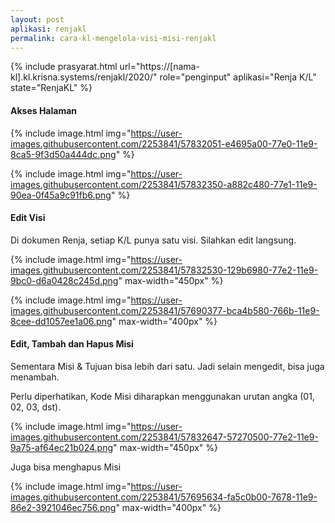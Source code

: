 ```yaml
---
layout: post
aplikasi: renjakl
permalink: cara-kl-mengelola-visi-misi-renjakl
---
```


{% include prasyarat.html 
    url="https://[nama-kl].kl.krisna.systems/renjakl/2020/"
    role="penginput"
    aplikasi="Renja K/L"
    state="RenjaKL"
%}

#### Akses Halaman

{% include image.html
    img="https://user-images.githubusercontent.com/2253841/57832051-e4695a00-77e0-11e9-8ca5-9f3d50a444dc.png"
%}

{% include image.html
    img="https://user-images.githubusercontent.com/2253841/57832350-a882c480-77e1-11e9-90ea-0f45a9c91fb6.png"
%}

#### Edit Visi 

Di dokumen Renja, setiap K/L punya satu visi. Silahkan edit langsung.

{% include image.html
    img="https://user-images.githubusercontent.com/2253841/57832530-129b6980-77e2-11e9-9bc0-d6a0428c245d.png"
    max-width="450px"
%}

{% include image.html
    img="https://user-images.githubusercontent.com/2253841/57690377-bca4b580-766b-11e9-8cee-dd1057ee1a06.png"
    max-width="400px"
%}

#### Edit, Tambah dan Hapus Misi

Sementara Misi & Tujuan bisa lebih dari satu. Jadi selain mengedit, bisa juga menambah.

Perlu diperhatikan, Kode Misi diharapkan menggunakan urutan angka (01, 02, 03, dst).

{% include image.html
    img="https://user-images.githubusercontent.com/2253841/57832647-57270500-77e2-11e9-9a75-af64ec21b024.png"
    max-width="450px"
%}

Juga bisa menghapus Misi

{% include image.html
    img="https://user-images.githubusercontent.com/2253841/57695634-fa5c0b00-7678-11e9-86e2-3921046ec756.png"
    max-width="400px"
%}

